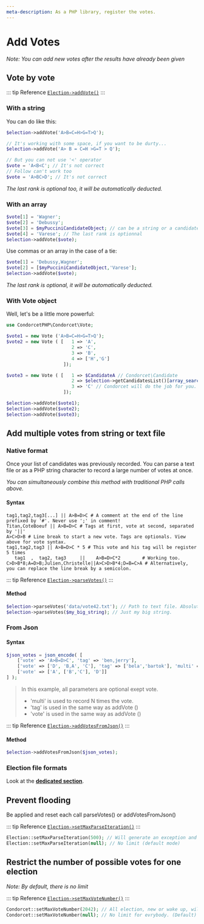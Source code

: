 ```yaml
---
meta-description: As a PHP library, register the votes.
---
```

# Add Votes
_Note: You can add new votes after the results have already been given_

## Vote by vote
::: tip Reference
[`Election->addVote()`](/api-reference/Election%20Class/public%20Election--addVote)
:::

<!-- tabs:start -->
### **With a string**
You can do like this:

```php
$election->addVote('A>B=C=H>G=T>Q');

// It's working with some space, if you want to be durty...
$election->addVote('A> B = C=H >G=T > Q');

// But you can not use '<' operator
$vote = 'A<B<C'; // It's not correct
// Follow can't work too
$vote = 'A>BC>D'; // It's not correct
```

*The last rank is optional too, it will be automatically deducted.*

### **With an array**
```php
$vote[1] = 'Wagner';
$vote[2] = 'Debussy';
$vote[3] = $myPucciniCandidateObject; // can be a string or a candidate object
$vote[4] = 'Varese'; // The last rank is optionnal
$election->addVote($vote);
```

Use commas or an array in the case of a tie:
```php
$vote[1] = 'Debussy,Wagner';
$vote[2] = [$myPucciniCandidateObject,'Varese'];
$election->addVote($vote);
```

*The last rank is optional, it will be automatically deducted.*

### **With Vote object**
Well, let's be a little more powerful:

```php
use CondorcetPHP\Condorcet\Vote;

$vote1 = new Vote ('A>B=C=H>G=T>Q');
$vote2 = new Vote ( [   1 => 'A',
                        2 => 'C',
                        3 => 'B',
                        4 => ['H','G']
                     ]);

$vote3 = new Vote ( [   1 => $CandidateA // Condorcet\Candidate
                        2 => $election->getCandidatesList()[array_search('B',$election->getCandidatesList(),false)] // Put the object corresponding to the 'B' candidate from getCandidatesList method. Off course, ou can also just entrer string 'B' and Condorcet will do the job for you.
                        3 => 'C' // Condorcet will do the job for you.
                     ]);

$election->addVote($vote1);
$election->addVote($vote2);
$election->addVote($vote3);
```
<!-- tabs:end -->


## Add multiple votes from string or text file

<!-- tabs:start -->
### **Native format**
Once your list of candidates was previously recorded. You can parse a text file or as a PHP string character to record a large number of votes at once.

*You can simultaneously combine this method with traditional PHP calls above.*

#### Syntax <!-- {docsify-ignore} -->
```
tag1,tag2,tag3[...] || A>B=D>C # A comment at the end of the line prefixed by '#'. Never use ';' in comment!
Titan,CoteBoeuf || A>B=D>C # Tags at first, vote at second, separated by '||'
A>C>D>B # Line break to start a new vote. Tags are optionals. View above for vote syntax.
tag1,tag2,tag3 || A>B=D>C * 5 # This vote and his tag will be register 5 times
   tag1  ,  tag2, tag3     ||    A>B=D>C*2        # Working too.
C>D>B*8;A=D>B;Julien,Christelle||A>C>D>B*4;D=B=C>A # Alternatively, you can replace the line break by a semicolon.
```

::: tip Reference
[`Election->parseVotes()`](/api-reference/Election%20Class/public%20Election--parseVotes)
:::

#### Method <!-- {docsify-ignore} -->
```php
$election->parseVotes('data/vote42.txt'); // Path to text file. Absolute or relative.
$election->parseVotes($my_big_string); // Just my big string.
```

### **From Json**


#### Syntax <!-- {docsify-ignore} -->
```php
$json_votes = json_encode( [
	['vote' => 'A>B=D>C', 'tag' => 'ben,jerry'],
	['vote' => ['D', 'B,A', 'C'], 'tag' => ['bela','bartok'], 'multi' => 5],
	['vote' => ['A', ['B','C'], 'D']]
] );
```

> In this example, all parameters are optional exept vote.
> * 'multi' is used to record N times the vote.
> * 'tag' is used in the same way as addVote ()
> * 'vote' is used in the same way as addVote ()

::: tip Reference
[`Election->addVotesFromJson()`](/api-reference/Election%20Class/public%20Election--addVotesFromJson)
:::


#### Method <!-- {docsify-ignore} -->
```php
$election->addVotesFromJson($json_votes);
```

### **Election file formats**
Look at the [**dedicated section**](3.AsPhpLibrary/8.GoFurther/4.ElectionFilesFormats.md#election-files-formats).
<!-- tabs:end -->


## Prevent flooding

Be applied and reset each call parseVotes() or addVotesFromJson()

::: tip Reference
[`Election->setMaxParseIteration()`](/api-reference/Election%20Class/public%20Election--setMaxParseIteration)
:::
```php
Election::setMaxParseIteration(500); // Will generate an exception and stop after 500 registered vote by call. Not any vote will be registered.
Election::setMaxParseIteration(null); // No limit (default mode)
```

## Restrict the number of possible votes for one election
_Note: By default, there is no limit_

::: tip Reference
[`Election->setMaxVoteNumber()`](/api-reference/Election%20Class/public%20Election--setMaxVoteNumber)
:::
```php
Condorcet::setMaxVoteNumber(2042); // All election, new or wake up, will be limit at this maximum vote number.
Condorcet::setMaxVoteNumber(null); // No limit for evrybody. (Default)
```